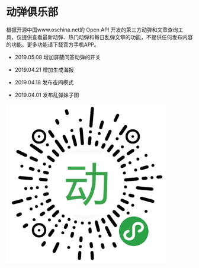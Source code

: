 # 动弹俱乐部

根据开源中国www.oschina.net的 Open API 开发的第三方动弹和文章查询工具，仅提供查看最新动弹、热门动弹和每日乱弹文章的功能，不提供任何发布内容的功能。更多功能请下载官方手机APP。

- 2019.05.08 增加屏蔽问答动弹的开关

- 2019.04.21 增加生成海报

- 2019.04.18 发布夜间模式

- 2019.04.01 发布乱弹妹子图

![QRcode](qr.png)
